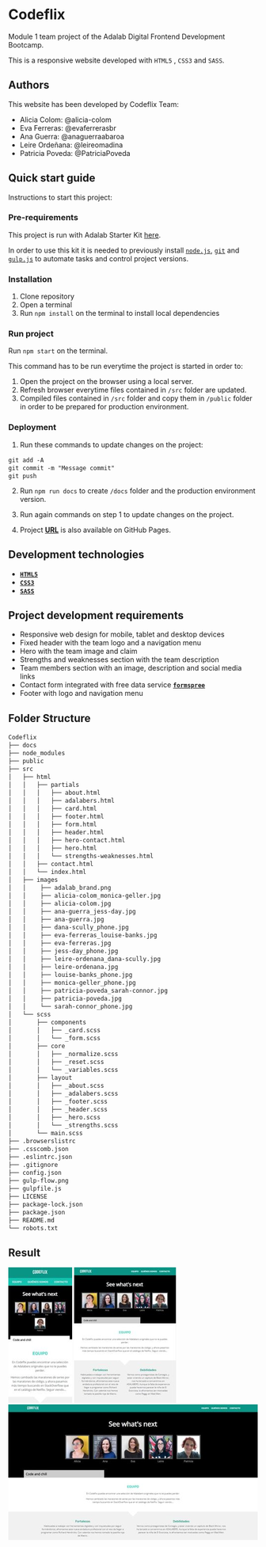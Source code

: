 # Codeflix

Module 1 team project of the Adalab Digital Frontend Development Bootcamp.

This is a responsive website developed with `HTML5` , `CSS3` and `SASS`.

## **Authors**

This website has been developed by Codeflix Team:

- Alicia Colom: @alicia-colom
- Eva Ferreras: @evaferrerasbr
- Ana Guerra: @anaguerraabaroa
- Leire Ordeñana: @leireomadina
- Patricia Poveda: @PatriciaPoveda

## **Quick start guide**

Instructions to start this project:

### **Pre-requirements**

This project is run with Adalab Starter Kit [here](https://github.com/Adalab/adalab-web-starter-kit).

In order to use this kit it is needed to previously install [`node.js`](https://nodejs.org/es/), [`git`](https://git-scm.com/) and [`gulp.js`](https://gulpjs.com/) to automate tasks and control project versions.

### **Installation**

1. Clone repository
2. Open a terminal
3. Run `npm install` on the terminal to install local dependencies

### **Run project**

Run `npm start` on the terminal.

This command has to be run everytime the project is started in order to:

1. Open the project on the browser using a local server.
2. Refresh browser everytime files contained in `/src` folder are updated.
3. Compiled files contained in `/src` folder and copy them in `/public` folder in order to be prepared for production environment.

### **Deployment**

1. Run these commands to update changes on the project:

```
git add -A
git commit -m "Message commit"
git push
```

2. Run `npm run docs` to create `/docs` folder and the production environment version.

3. Run again commands on step 1 to update changes on the project.

4. Project **[URL](https://anaguerraabaroa.github.io/Codeflix/)** is also available on GitHub Pages.

## **Development technologies**

- [**`HTML5`**](https://html.spec.whatwg.org/)
- [**`CSS3`**](https://www.w3.org/Style/CSS/)
- [**`SASS`**](https://sass-lang.com/)

## **Project development requirements**

- Responsive web design for mobile, tablet and desktop devices
- Fixed header with the team logo and a navigation menu
- Hero with the team image and claim
- Strengths and weaknesses section with the team description
- Team members section with an image, description and social media links
- Contact form integrated with free data service [**`formspree`**](https://formspree.io/)
- Footer with logo and navigation menu

## **Folder Structure**

```
Codeflix
├── docs
├── node_modules
├── public
├── src
│   ├── html
│   │   ├── partials
│   │   │   ├── about.html
│   │   │   ├── adalabers.html
│   │   │   ├── card.html
│   │   │   ├── footer.html
│   │   │   ├── form.html
│   │   │   ├── header.html
│   │   │   ├── hero-contact.html
│   │   │   ├── hero.html
│   │   │   └── strengths-weaknesses.html
│   │   ├── contact.html
│   │   └── index.html
│   ├── images
│   │    ├── adalab_brand.png
│   │    ├── alicia-colom_monica-geller.jpg
│   │    ├── alicia-colom.jpg
│   │    ├── ana-guerra_jess-day.jpg
│   │    ├── ana-guerra.jpg
│   │    ├── dana-scully_phone.jpg
│   │    ├── eva-ferreras_louise-banks.jpg
│   │    ├── eva-ferreras.jpg
│   │    ├── jess-day_phone.jpg
│   │    ├── leire-ordenana_dana-scully.jpg
│   │    ├── leire-ordenana.jpg
│   │    ├── louise-banks_phone.jpg
│   │    ├── monica-geller_phone.jpg
│   │    ├── patricia-poveda_sarah-connor.jpg
│   │    ├── patricia-poveda.jpg
│   │    └── sarah-connor_phone.jpg
│   └── scss
│       ├── components
│       │   ├── _card.scss
│       │   └── _form.scss
│       ├── core
│       │   ├── _normalize.scss
│       │   ├── _reset.scss
│       │   └── _variables.scss
│       ├── layout
│       │   ├── _about.scss
│       │   ├── _adalabers.scss
│       │   ├── _footer.scss
│       │   ├── _header.scss
│       │   ├── _hero.scss
│       │   └── _strengths.scss
│       └── main.scss
├── .browserslistrc
├── .csscomb.json
├── .eslintrc.json
├── .gitignore
├── config.json
├── gulp-flow.png
├── gulpfile.js
├── LICENSE
├── package-lock.json
├── package.json
├── README.md
└── robots.txt
```

## **Result**

![Mobile version](./src/images/landing_mobile.jpg) ![Tablet version](./src/images/landing_tablet.jpg) ![Desktop version](./src/images/landing_desktop.jpg)
